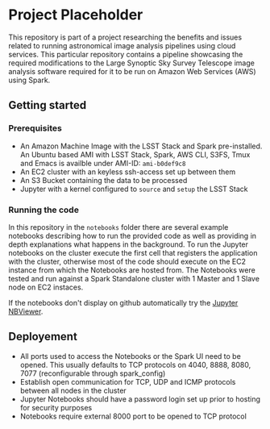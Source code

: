 # Project Placeholder

This repository is part of a project researching the benefits and issues related to running astronomical image analysis pipelines using cloud services. This particular repository contains a pipeline showcasing the required modifications to the Large Synoptic Sky Survey Telescope image analysis software required for it to be run on Amazon Web Services (AWS) using Spark. 

## Getting started

### Prerequisites

* An Amazon Machine Image with the LSST Stack and Spark pre-installed. An Ubuntu based AMI with LSST Stack, Spark, AWS CLI, S3FS, Tmux and Emacs is availble under AMI-ID: `ami-b0def9c8`
* An EC2 cluster with an keyless ssh-access set up between them
* An S3 Bucket containing the data to be processed
* Jupyter with a kernel configured to `source` and `setup` the LSST Stack

### Running the code

In this repository in the `notebooks` folder there are several example notebooks describing how to run the provided code as well as providing in depth explanations what happens in the background. To run the Jupyter notebooks on the cluster execute the first cell that registers the application with the cluster, otherwise most of the code should execute on the EC2 instance from which the Notebooks are hosted from. The Notebooks were tested and run against a Spark Standalone cluster with 1 Master and 1 Slave node on EC2 instaces.     

If the notebooks don't display on github automatically try the [Jupyter NBViewer](nbviewer.jupyter.org).


## Deployement

* All ports used to access the Notebooks or the Spark UI need to be opened. This usually defaults to TCP protocols on 4040, 8888, 8080, 7077 (reconfigurable through spark_config)
* Establish open communication for TCP, UDP and ICMP protocols between all nodes in the cluster
* Jupyter Notebooks should have a password login set up prior to hosting for security purposes
* Notebooks require external 8000 port to be opened to TCP protocol
